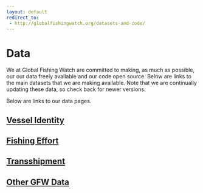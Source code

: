 ```yaml
---
layout: default
redirect_to:
 - http://globalfishingwatch.org/datasets-and-code/
---
```


# Data

We at Global Fishing Watch are committed to making, as much as possible, our our data freely available and our code open source. Below are links to the main datasets that we are making available. Note that we are continually updating these data, so check back for newer versions.

Below are links to our data pages.

## [Vessel Identity](vessels.html)

## [Fishing Effort](effort.html)

## [Transshipment](transshipment.html)

## [Other GFW Data](other.html)

